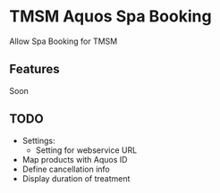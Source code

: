 TMSM Aquos Spa Booking
======================

Allow Spa Booking for TMSM

Features
-----------

Soon

TODO
----

* Settings:
    * Setting for webservice URL
* Map products with Aquos ID
* Define cancellation info
* Display duration of treatment

